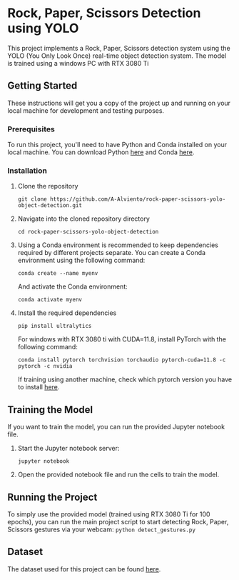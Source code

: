 # Rock, Paper, Scissors Detection using YOLO

This project implements a Rock, Paper, Scissors detection system using the YOLO (You Only Look Once) real-time object detection system. The model is trained using a windows PC with RTX 3080 Ti

## Getting Started

These instructions will get you a copy of the project up and running on your local machine for development and testing purposes.

### Prerequisites

To run this project, you'll need to have Python and Conda installed on your local machine. You can download Python [here](https://www.python.org/downloads/) and Conda [here](https://docs.conda.io/projects/conda/en/latest/user-guide/install/index.html).

### Installation

1. Clone the repository
    ```
    git clone https://github.com/A-Alviento/rock-paper-scissors-yolo-object-detection.git
    ```

2. Navigate into the cloned repository directory
    ```
    cd rock-paper-scissors-yolo-object-detection
    ```

3. Using a Conda environment is recommended to keep dependencies required by different projects separate. You can create a Conda environment using the following command:
    ```
    conda create --name myenv
    ```
    And activate the Conda environment:
    ```
    conda activate myenv
    ```

4. Install the required dependencies
    ```
    pip install ultralytics
    ```

    For windows with RTX 3080 ti with CUDA=11.8, install PyTorch with the following command:
    ```
    conda install pytorch torchvision torchaudio pytorch-cuda=11.8 -c pytorch -c nvidia
    ```
    If training using another machine, check which pytorch version you have to install [here](https://pytorch.org/get-started/locally/).

## Training the Model

If you want to train the model, you can run the provided Jupyter notebook file. 

1. Start the Jupyter notebook server:
    ```
    jupyter notebook
    ```

2. Open the provided notebook file and run the cells to train the model.

## Running the Project

To simply use the provided model (trained using RTX 3080 Ti for 100 epochs), you can run the main project script to start detecting Rock, Paper, Scissors gestures via your webcam:
    ```
    python detect_gestures.py
    ```

## Dataset

The dataset used for this project can be found [here](https://universe.roboflow.com/roboflow-58fyf/rock-paper-scissors-sxsw/dataset/11).